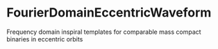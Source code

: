 # FourierDomainEccentricWaveform
Frequency domain inspiral templates for comparable mass compact binaries in eccentric orbits
